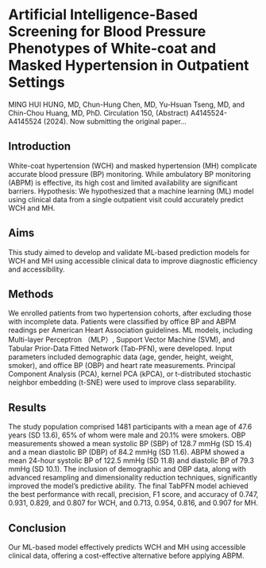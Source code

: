 # Artificial Intelligence-Based Screening for Blood Pressure Phenotypes of White-coat and Masked Hypertension in Outpatient Settings
MING HUI HUNG, MD, Chun-Hung Chen, MD, Yu-Hsuan Tseng, MD, and Chin-Chou Huang, MD, PhD. Circulation 150, (Abstract) A4145524-A4145524 (2024). Now submitting the original paper...

## Introduction
White-coat hypertension (WCH) and masked hypertension (MH) complicate accurate blood pressure (BP) monitoring. While ambulatory BP monitoring (ABPM) is effective, its high cost and limited availability are significant barriers.
Hypothesis: We hypothesized that a machine learning (ML) model using clinical data from a single outpatient visit could accurately predict WCH and MH.

## Aims
This study aimed to develop and validate ML-based prediction models for WCH and MH using accessible clinical data to improve diagnostic efficiency and accessibility.

## Methods
We enrolled patients from two hypertension cohorts, after excluding those with incomplete data. Patients were classified by office BP and ABPM readings per American Heart Association guidelines. ML models, including Multi-layer Perceptron （MLP）, Support Vector Machine (SVM), and Tabular Prior-Data Fitted Network (Tab-PFN), were developed. Input parameters included demographic data (age, gender, height, weight, smoker), and office BP (OBP) and heart rate measurements. Principal Component Analysis (PCA), kernel PCA (kPCA), or t-distributed stochastic neighbor embedding (t-SNE) were used to improve class separability.

## Results
The study population comprised 1481 participants with a mean age of 47.6 years (SD 13.6), 65% of whom were male and 20.1% were smokers. OBP measurements showed a mean systolic BP (SBP) of 128.7 mmHg (SD 15.4) and a mean diastolic BP (DBP) of 84.2 mmHg (SD 11.6). ABPM showed a mean 24-hour systolic BP of 122.5 mmHg (SD 11.8) and diastolic BP of 79.3 mmHg (SD 10.1). The inclusion of demographic and OBP data, along with advanced resampling and dimensionality reduction techniques, significantly improved the model’s predictive ability. The final TabPFN model achieved the best performance with recall, precision, F1 score, and accuracy of 0.747, 0.931, 0.829, and 0.807 for WCH, and 0.713, 0.954, 0.816, and 0.907 for MH.

## Conclusion
Our ML-based model effectively predicts WCH and MH using accessible clinical data, offering a cost-effective alternative before applying ABPM.